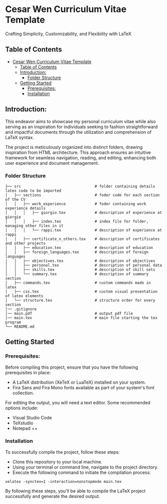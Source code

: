 # Cesar Wen Curriculum Vitae Template
Crafting Simplicity, Customizability, and Flexibility with LaTeX
## Table of Contents

- [Cesar Wen Curriculum Vitae Template](#cesar-wen-curriculum-vitae-template)
  - [Table of Contents](#table-of-contents)
  - [Introduction:](#introduction)
    - [Folder Structure](#folder-structure)
  - [Getting Started](#getting-started)
    - [Prerequisites:](#prerequisites)
    - [Installation](#installation)

## Introduction:

This endeavor aims to showcase my personal curriculum vitae while also serving as an inspiration for individuals seeking to fashion straightforward and impactful documents through the utilization and comprehension of LaTeX syntax.

The project is meticulously organized into distinct folders, drawing inspiration from HTML architecture. This approach ensures an intuitive framework for seamless navigation, reading, and editing, enhancing both user experience and document management.

### Folder Structure

```
├── src                                 # folder containing details latex code to be imported
│   ├── sections                        # foder code for each section of the CV
│   │   ├── work_experience             # foder containing work experience details
│   │   │   ├── giorgio.tex             # description of experience at giorgio
│   │   │   ├── index.tex               # index file for folder, managing other files in it
│   │   │   └── rappi.tex               # description of experience at rappi
│   │   ├── certificate_n_others.tex    # description of certificates and other projects
│   │   ├── education.tex               # description of education
│   │   ├── foreign_languages.tex       # description of foreign languages
│   │   ├── objectives.tex              # description of objectives
│   │   ├── personal.tex                # description of personal data
│   │   ├── skills.tex                  # description of skill sets
│   │   └── summary.tex                 # description of summary section
│   ├── commands.tex                    # custom commands made in latex
│   ├── css.tex                         # custom visual presentation of latex elements
│   └── structure.tex                   # structure order for every section
│── .gitignore
│── main.pdf                            # output pdf file
│── main.tex                            # main file starting the tex program
└── README.md
```

## Getting Started

### Prerequisites:

Before compiling this project, ensure that you have the following prerequisites in place:

- A LaTeX distribution (XeTeX or LuaTeX) installed on your system.
- Fira Sans and Fira Mono fonts available as part of your system's font collection.

For editing the output, you will need a text editor. Some recommended options include:

- Visual Studio Code
- TeXstudio
- Notepad ++

### Installation

To successfully compile the project, follow these steps:

- Clone this repository to your local machine.
- Using your terminal or command line, navigate to the project directory.
- Execute the following command to initiate the compilation process:

```
xelatex -synctex=1 -interaction=nonstopmode main.tex
```

By following these steps, you'll be able to compile the LaTeX project successfully and generate the desired output.